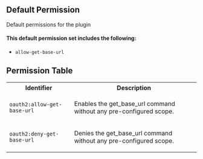 ## Default Permission

Default permissions for the plugin

#### This default permission set includes the following:

- `allow-get-base-url`

## Permission Table

<table>
<tr>
<th>Identifier</th>
<th>Description</th>
</tr>


<tr>
<td>

`oauth2:allow-get-base-url`

</td>
<td>

Enables the get_base_url command without any pre-configured scope.

</td>
</tr>

<tr>
<td>

`oauth2:deny-get-base-url`

</td>
<td>

Denies the get_base_url command without any pre-configured scope.

</td>
</tr>
</table>

